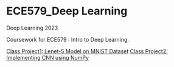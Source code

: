 # ECE579_Deep Learning
Deep Learning 2023

Coursework for ECE579 : Intro to Deep Learning.

[Class Project1: Lenet-5 Model on MNIST Dataset](https://github.com/Sanchit98/Lenet-5-Model-on-MNIST)
[Class Project2: Implementing CNN using NumPy](https://github.com/Sanchit98/Implementing-CNN-using-NumPy)

